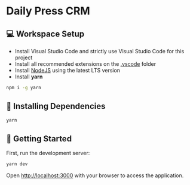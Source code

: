 # Daily Press CRM

## 💻 Workspace Setup

- Install Visual Studio Code and strictly use Visual Studio Code for this project
- Install all recommended extensions on the [.vscode](./.vscode) folder
- Install [NodeJS](https://nodejs.org/en/) using the latest LTS version
- Install **yarn**

```bash
npm i -g yarn
```

## 🔧 Installing Dependencies

```bash
yarn
```

## 🚀 Getting Started

First, run the development server:

```bash
yarn dev
```

Open [http://localhost:3000](http://localhost:3000) with your browser to access the application.
